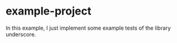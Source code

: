 # example-project

In this example, I just implement some example tests of the library underscore.


